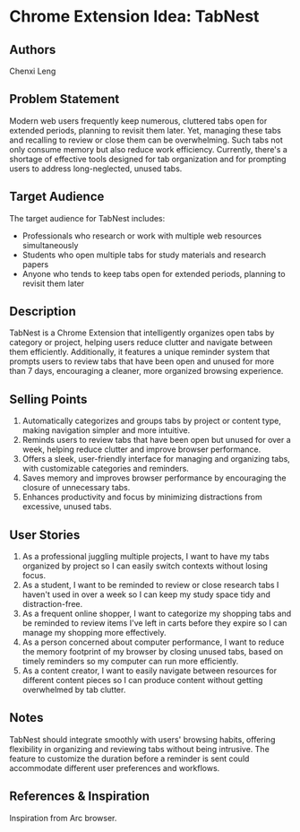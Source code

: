 # Chrome Extension Idea: TabNest

## Authors

Chenxi Leng

## Problem Statement

Modern web users frequently keep numerous, cluttered tabs open for extended periods, planning to revisit them later. Yet, managing these tabs and recalling to review or close them can be overwhelming. Such tabs not only consume memory but also reduce work efficiency. Currently, there's a shortage of effective tools designed for tab organization and for prompting users to address long-neglected, unused tabs.

## Target Audience

The target audience for TabNest includes:

- Professionals who research or work with multiple web resources simultaneously
- Students who open multiple tabs for study materials and research papers
- Anyone who tends to keep tabs open for extended periods, planning to revisit them later

## Description

TabNest is a Chrome Extension that intelligently organizes open tabs by category or project, helping users reduce clutter and navigate between them efficiently. Additionally, it features a unique reminder system that prompts users to review tabs that have been open and unused for more than 7 days, encouraging a cleaner, more organized browsing experience.

## Selling Points

1. Automatically categorizes and groups tabs by project or content type, making navigation simpler and more intuitive.
2. Reminds users to review tabs that have been open but unused for over a week, helping reduce clutter and improve browser performance.
3. Offers a sleek, user-friendly interface for managing and organizing tabs, with customizable categories and reminders.
4. Saves memory and improves browser performance by encouraging the closure of unnecessary tabs.
5. Enhances productivity and focus by minimizing distractions from excessive, unused tabs.

## User Stories

1. As a professional juggling multiple projects, I want to have my tabs organized by project so I can easily switch contexts without losing focus.
2. As a student, I want to be reminded to review or close research tabs I haven't used in over a week so I can keep my study space tidy and distraction-free.
3. As a frequent online shopper, I want to categorize my shopping tabs and be reminded to review items I've left in carts before they expire so I can manage my shopping more effectively.
4. As a person concerned about computer performance, I want to reduce the memory footprint of my browser by closing unused tabs, based on timely reminders so my computer can run more efficiently.
5. As a content creator, I want to easily navigate between resources for different content pieces so I can produce content without getting overwhelmed by tab clutter.

## Notes

TabNest should integrate smoothly with users' browsing habits, offering flexibility in organizing and reviewing tabs without being intrusive. The feature to customize the duration before a reminder is sent could accommodate different user preferences and workflows.

## References & Inspiration

Inspiration from Arc browser.
